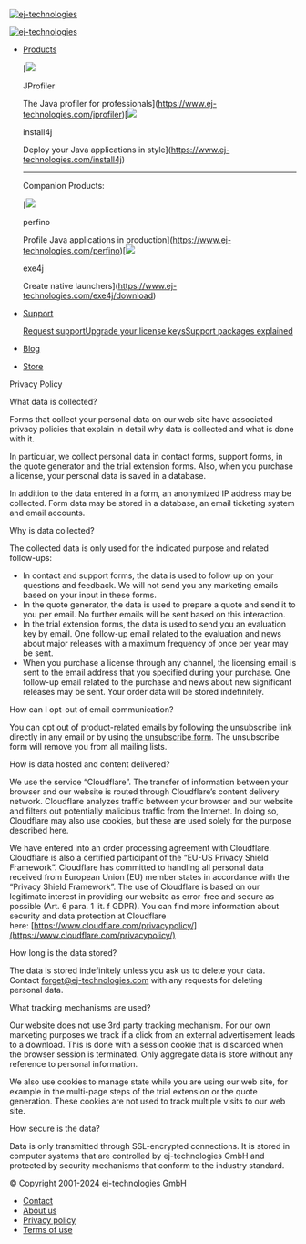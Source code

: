 [![ej-technologies](/assets/design/logos/logo-ffa58ad3372b6ad9772e29c573a2024.svg)](https://www.ej-technologies.com/)

[![ej-technologies](/assets/design/logos/logo-ffa58ad3372b6ad9772e29c573a2024.svg)](https://www.ej-technologies.com/)

* [Products](#)
    
    [![](/assets/design/logos/logo-jprofiler-816232e779eaf497bc7938d472bd62d.svg)
    
    JProfiler
    
    The Java profiler for professionals](https://www.ej-technologies.com/jprofiler)[![](/assets/design/logos/logo-install4j-8539f8836b9eeb8c17bd55342725e44c.svg)
    
    install4j
    
    Deploy your Java applications in style](https://www.ej-technologies.com/install4j)
    
    * * *
    
    Companion Products:
    
    [![](/assets/design/logos/logo-perfino-30a9824f836e1dd654533ad48a9d649.svg)
    
    perfino
    
    Profile Java applications in production](https://www.ej-technologies.com/perfino)[![](/assets/design/logos/logo-exe4j-6a452859f0d0ee60858269c092dbfa.svg)
    
    exe4j
    
    Create native launchers](https://www.ej-technologies.com/exe4j/download)
    
* [Support](#)
    
    [Request support](https://www.ej-technologies.com/supportRequest)[Upgrade your license keys](https://www.ej-technologies.com/upgrade)[Support packages explained](https://www.ej-technologies.com/support)
    
* [Blog](https://www.ej-technologies.com/blog/)
* [Store](https://www.ej-technologies.com/store)

Privacy Policy

What data is collected?

Forms that collect your personal data on our web site have associated privacy policies that explain in detail why data is collected and what is done with it.

In particular, we collect personal data in contact forms, support forms, in the quote generator and the trial extension forms. Also, when you purchase a license, your personal data is saved in a database.

In addition to the data entered in a form, an anonymized IP address may be collected. Form data may be stored in a database, an email ticketing system and email accounts.

Why is data collected?

The collected data is only used for the indicated purpose and related follow-ups:

* In contact and support forms, the data is used to follow up on your questions and feedback. We will not send you any marketing emails based on your input in these forms.
* In the quote generator, the data is used to prepare a quote and send it to you per email. No further emails will be sent based on this interaction.
* In the trial extension forms, the data is used to send you an evaluation key by email. One follow-up email related to the evaluation and news about major releases with a maximum frequency of once per year may be sent.
* When you purchase a license through any channel, the licensing email is sent to the email address that you specified during your purchase. One follow-up email related to the purchase and news about new significant releases may be sent. Your order data will be stored indefinitely.

How can I opt-out of email communication?

You can opt out of product-related emails by following the unsubscribe link directly in any email or by using [the unsubscribe form](https://www.ej-technologies.com/unsubscribe). The unsubscribe form will remove you from all mailing lists.

How is data hosted and content delivered?

We use the service “Cloudflare”. The transfer of information between your browser and our website is routed through Cloudflare’s content delivery network. Cloudflare analyzes traffic between your browser and our website and filters out potentially malicious traffic from the Internet. In doing so, Cloudflare may also use cookies, but these are used solely for the purpose described here.

We have entered into an order processing agreement with Cloudflare. Cloudflare is also a certified participant of the “EU-US Privacy Shield Framework”. Cloudflare has committed to handling all personal data received from European Union (EU) member states in accordance with the “Privacy Shield Framework”. The use of Cloudflare is based on our legitimate interest in providing our website as error-free and secure as possible (Art. 6 para. 1 lit. f GDPR). You can find more information about security and data protection at Cloudflare here: [https://www.cloudflare.com/privacypolicy/](https://www.cloudflare.com/privacypolicy/)

How long is the data stored?

The data is stored indefinitely unless you ask us to delete your data. Contact [forget@ej-technologies.com](mailto:forget@ej-technologies.com) with any requests for deleting personal data.

What tracking mechanisms are used?

Our website does not use 3rd party tracking mechanism. For our own marketing purposes we track if a click from an external advertisement leads to a download. This is done with a session cookie that is discarded when the browser session is terminated. Only aggregate data is store without any reference to personal information.

We also use cookies to manage state while you are using our web site, for example in the multi-page steps of the trial extension or the quote generation. These cookies are not used to track multiple visits to our web site.

How secure is the data?

Data is only transmitted through SSL-encrypted connections. It is stored in computer systems that are controlled by ej-technologies GmbH and protected by security mechanisms that conform to the industry standard.

© Copyright 2001-2024 ej-technologies GmbH

* [Contact](https://www.ej-technologies.com/contact)
* [About us](https://www.ej-technologies.com/company)
* [Privacy policy](https://www.ej-technologies.com/privacy)
* [Terms of use](https://www.ej-technologies.com/terms)